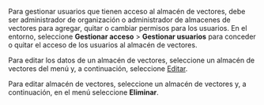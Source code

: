 Para gestionar usuarios que tienen acceso al almacén de vectores, debe ser administrador de organización o administrador de almacenes de vectores para agregar, quitar o cambiar permisos para los usuarios. En el entorno, seleccione **Gestionar acceso** > **Gestionar usuarios** para conceder o quitar el acceso de los usuarios al almacén de vectores.

Para editar los datos de un almacén de vectores, seleccione un almacén de vectores del menú y, a continuación, seleccione [Editar](dpw1742341058646.md).

Para editar almacén de vectores, seleccione un almacén de vectores y, a continuación, en el menú seleccione **Eliminar**.

